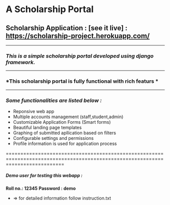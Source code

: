 # A Scholarship Portal 





## Scholarship Application : [see it live] : https://scholarship-project.herokuapp.com/

------------


### *This is a simple scholarship portal developed using django framework.*

------------


### *This scholarship portal is fully functional with rich featurs *

------------



### *Some functionalities  are listed below :*
- Reponsive web app 
- Multiple accounts management (staff,student,admin)
- Customizable Application Forms (Smart forms)
- Beautiful landing page templates
- Graphing of submitted apllication based on filters 
- Configurable settings and permissions
- Profile information is used for application process 




================================================================================================================================




#####  Demo user for testing this webapp :
**Roll no.: 12345**
**Password : demo**


- => for detailed information follow instruction.txt 
